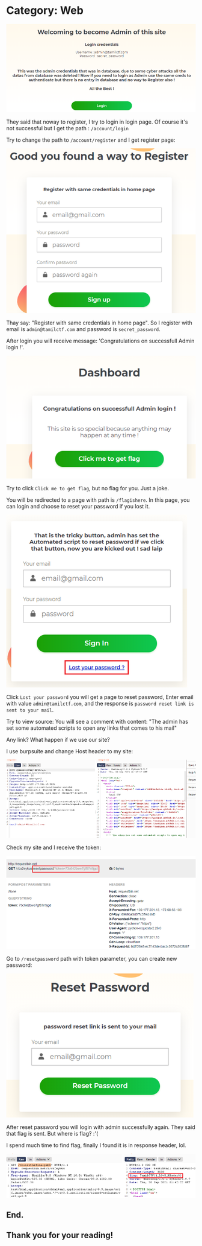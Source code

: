 # Category: Web 

![](img1.png)

They said that noway to register, I try to login in login page. Of course it's not successful but I get the path : `/account/login`

Try to change the path to `/account/register` and I get register page:

![](img2.png)

Thay say: "Register with same credentials in home page". So I register with email is `admin@tamilctf.com` and password is `secret_password`.

After login you will receive message: 'Congratulations on successfull Admin login !'.

![](img3.png)

Try to click `Click me to get flag`, but no flag for you. Just a joke.

You will be redirected to a page with path is `/flagishere`. In this page, you can login and choose to reset your password if you lost it. 

![](img4.png)

Click `Lost your password` you will get a page to reset password, Enter email with value `admin@tamilctf.com`, and the response is `password reset link is sent to your mail`.

Try to view source: You will see a comment with content: "The admin has set some automated scripts to open any links that comes to his mail"

Any link? What happen if we use our site?

I use burpsuite and change Host header to my site:

![](img6.png)

Check my site and I receive the token:

![](img7.png)

Go to `/resetpassword` path with token parameter, you can create new password:

![](img5.png)

After reset password you will login with admin successfully again. They said that flag is sent. But where is flag? :'(

I spend much time to find flag, finally I found it is in response header, lol.

![](img8.png)

## End.
## Thank you for your reading!


